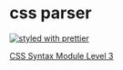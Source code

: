 css parser
===
[![styled with prettier](https://img.shields.io/badge/styled_with-prettier-ff69b4.svg)](https://github.com/prettier/prettier)

[CSS Syntax Module Level 3](https://www.w3.org/TR/css-syntax-3/)
